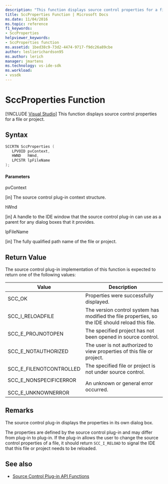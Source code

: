 ```yaml
---
description: "This function displays source control properties for a file or project."
title: SccProperties Function | Microsoft Docs
ms.date: 11/04/2016
ms.topic: reference
f1_keywords:
- SccProperties
helpviewer_keywords:
- SccProperties function
ms.assetid: 1bed38c9-73d2-4474-9717-f9dc26a89cbe
author: leslierichardson95
ms.author: lerich
manager: jmartens
ms.technology: vs-ide-sdk
ms.workload:
- vssdk
---
```

# SccProperties Function

 [!INCLUDE [Visual Studio](~/includes/applies-to-version/vs-not-mac.md)]
This function displays source control properties for a file or project.

## Syntax

```cpp
SCCRTN SccProperties (
   LPVOID pvContext,
   HWND   hWnd,
   LPCSTR lpFileName
);
```

#### Parameters
 pvContext

[in] The source control plug-in context structure.

 hWnd

[in] A handle to the IDE window that the source control plug-in can use as a parent for any dialog boxes that it provides.

 lpFileName

[in] The fully qualified path name of the file or project.

## Return Value
 The source control plug-in implementation of this function is expected to return one of the following values:

|Value|Description|
|-----------|-----------------|
|SCC_OK|Properties were successfully displayed.|
|SCC_I_RELOADFILE|The version control system has modified the file properties, so the IDE should reload this file.|
|SCC_E_PROJNOTOPEN|The specified project has not been opened in source control.|
|SCC_E_NOTAUTHORIZED|The user is not authorized to view properties of this file or project.|
|SCC_E_FILENOTCONTROLLED|The specified file or project is not under source control.|
|SCC_E_NONSPECIFICERROR<br /><br /> SCC_E_UNKNOWNERROR|An unknown or general error occurred.|

## Remarks
 The source control plug-in displays the properties in its own dialog box.

 The properties are defined by the source control plug-in and may differ from plug-in to plug-in. If the plug-in allows the user to change the source control properties of a file, it should return `SCC_I_RELOAD` to signal the IDE that this file or project needs to be reloaded.

## See also
- [Source Control Plug-in API Functions](../extensibility/source-control-plug-in-api-functions.md)
